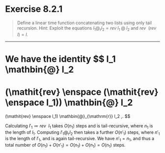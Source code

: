 # Exercise 8.2.1

> Define a linear time function concatenating two lists using only tail recursion.
> Hint:
> Exploit the equations $l_1 \mathbin{@}_{\mathrm{r}} l_2 = \mathit{rev} \; l_1 \mathbin{@} l_2$ and $\mathit{rev} \enspace (\mathit{rev} \enspace l) = l$.

---

We have the identity
$$
  l_1 \mathbin{@} l_2
  =
  (\mathit{rev} \enspace (\mathit{rev} \enspace l_1)) \mathbin{@} l_2
  =
  (\mathit{rev} \enspace l_1) \mathbin{@}_{\mathrm{r}} l_2 \,.
$$

Calculating $l'_1 \coloneqq \mathit{rev} \enspace l_1$ takes $O(n_1)$ steps and is tail-recursive, where $n_1$ is the length of $l_1$.
Computing $l'_1 \mathbin{@}_{\mathrm{r}} l_2$ then takes a further $O(n'_1)$ steps, where $n'_1$ is the length of $l'_1$, and is again tail-recursive.
We have $n'_1 = n_1$, and thus a total number of $O(n_1) + O(n'_1) = O(n_1) + O(n_1) = O(n_1)$ steps.

